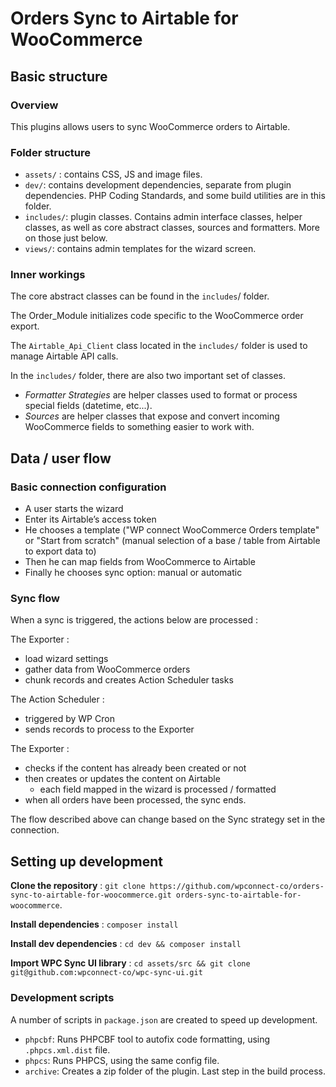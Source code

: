 # Orders Sync to Airtable for WooCommerce

## Basic structure

### Overview

This plugins allows users to sync WooCommerce orders to Airtable.

### Folder structure

* `assets/` : contains CSS, JS and image files.
* `dev/`: contains development dependencies, separate from plugin dependencies. PHP Coding Standards, and some build utilities are in this folder.
* `includes/`: plugin classes. Contains admin interface classes, helper classes, as well as core abstract classes, sources and formatters. More on those just below.
* `views/`:  contains admin templates for the wizard screen.

### Inner workings

The core abstract classes can be found in the `includes`/ folder.

The Order_Module initializes code specific to the WooCommerce order export.

The `Airtable_Api_Client` class located in the `includes/` folder is used to manage Airtable API calls.

In the `includes/` folder, there are also two important set of classes.

* _Formatter Strategies_ are helper classes used to format or process special fields (datetime, etc...).
* _Sources_ are helper classes that expose and convert incoming WooCommerce fields to something easier to work with.

## Data / user flow

### Basic connection configuration

* A user starts the wizard
* Enter its Airtable’s access token
* He chooses a template ("WP connect WooCommerce Orders template" or "Start from scratch" (manual selection of a base / table from Airtable to export data to)
* Then he can map fields from WooCommerce to Airtable
* Finally he chooses sync option: manual or automatic

### Sync flow

When a sync is triggered, the actions below are processed :

The Exporter :
* load wizard settings
* gather data from WooCommerce orders
* chunk records and creates Action Scheduler tasks

The Action Scheduler :
* triggered by WP Cron
* sends records to process to the Exporter

The Exporter :
* checks if the content has already been created or not
* then creates or updates the content on Airtable
	* each field mapped in the wizard is processed / formatted
* when all orders have been processed, the sync ends.

The flow described above can change based on the Sync strategy set in the connection.

## Setting up development

**Clone the repository** :  `git clone https://github.com/wpconnect-co/orders-sync-to-airtable-for-woocommerce.git orders-sync-to-airtable-for-woocommerce`.

**Install dependencies** : `composer install`

**Install dev dependencies** : `cd dev && composer install`

**Import WPC Sync UI library** : `cd assets/src && git clone git@github.com:wpconnect-co/wpc-sync-ui.git`

### Development scripts
A number of scripts in `package.json` are created to speed up development.

* `phpcbf`: Runs PHPCBF tool to autofix code formatting, using `.phpcs.xml.dist` file.
* `phpcs`: Runs PHPCS, using the same config file.
* `archive`: Creates a zip folder of the plugin. Last step in the build process.

